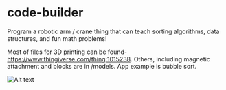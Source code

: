 # code-builder
Program a robotic arm / crane thing that can teach sorting algorithms, data structures, and fun math problems!

Most of files for 3D printing can be found- https://www.thingiverse.com/thing:1015238.
Others, including magnetic attachment and blocks are in /models. App example is bubble sort.

![Alt text](/code-builder/models/image.JPG?raw=true "crane holding block")
